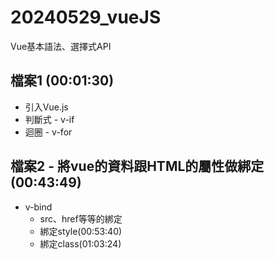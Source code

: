 # 20240529_vueJS
Vue基本語法、選擇式API
## 檔案1 (00:01:30)
* 引入Vue.js
* 判斷式 - v-if
* 迴圈 - v-for

## 檔案2 - 將vue的資料跟HTML的屬性做綁定 (00:43:49)
* v-bind
  * src、href等等的綁定
  * 綁定style(00:53:40)
  * 綁定class(01:03:24)
